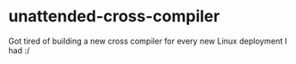 # unattended-cross-compiler
Got tired of building a new cross compiler for every new Linux deployment I had :/
